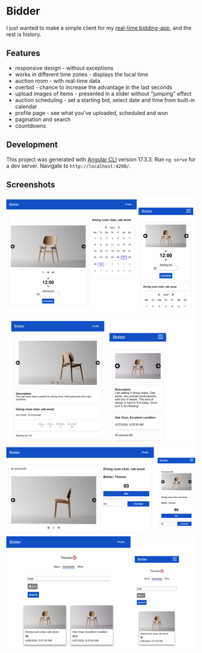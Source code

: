 # Bidder
I just wanted to make a simple client for my [real-time bidding-app](https://github.com/strahinjaobradovicso/bidding-app), and the rest is history.

## Features
- responsive design - without exceptions
- works in different time zones - displays the local time
- auction room - with real-time data
- overbid - chance to increase the advantage in the last seconds
- upload images of items - presented in a slider without "jumping" effect
- auction scheduling - set a starting bid, select date and time from built-in calendar
- profile page - see what you've uploaded, scheduled and won
- pagination and search
- countdowns

## Development
This project was generated with [Angular CLI](https://github.com/angular/angular-cli) version 17.3.3. Run `ng serve` for a dev server. Navigate to `http://localhost:4200/`.

## Screenshots

<img src="images/schedule.png">
<img src="images/preAuction.png">
<img src="images/inAuction.png">
<img src="images/profile.png">

